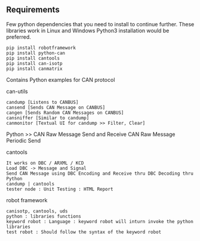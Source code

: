 ## Requirements

Few python dependencies that you need to install to continue further. These libraries work in Linux and Windows
Python3 installation would be preferred.

```shell
pip install robotframework
pip install python-can
pip install cantools
pip install can-isotp
pip install canmatrix
```

Contains Python examples for CAN protocol

can-utils

    candump [Listens to CANBUS]
    cansend [Sends CAN Message on CANBUS]
    cangen [Sends Random CAN Messages on CANBUS]
    cansniffer [Similar to candump]
    canmonitor [Textual UI for candump >> Filter, Clear]

Python >> CAN Raw Message Send and Receive CAN Raw Message Periodic Send

cantools

    It works on DBC / ARXML / KCD
    Load DBC -> Message and Signal
    Send CAN Message using DBC Encoding and Receive thru DBC Decoding thru Python
    candump | cantools
    tester node : Unit Testing : HTML Report

robot framework

    canisotp, cantools, uds
    python : libraries functions
    keyword robot : Language : keyword robot will inturn invoke the python libraries
    test robot : Should follow the syntax of the keyword robot
